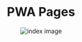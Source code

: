 <div align="center">
  <h1>PWA Pages</h1>
  <image alt="index image" src="https://i.imgur.com/LwXwAWy.png" />
</div>
